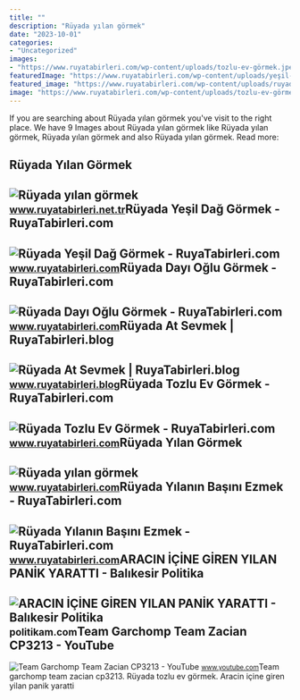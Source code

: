 ```yaml
---
title: ""
description: "Rüyada yılan görmek"
date: "2023-10-01"
categories:
- "Uncategorized"
images:
- "https://www.ruyatabirleri.com/wp-content/uploads/tozlu-ev-görmek.jpeg"
featuredImage: "https://www.ruyatabirleri.com/wp-content/uploads/yeşil-dağ-görmek.jpg"
featured_image: "https://www.ruyatabirleri.com/wp-content/uploads/ruyada-yilan-gormek-1.jpg"
image: "https://www.ruyatabirleri.com/wp-content/uploads/tozlu-ev-görmek.jpeg"
---
```


If you are searching about Rüyada yılan görmek you've visit to the right place. We have 9 Images about Rüyada yılan görmek like Rüyada yılan görmek, Rüyada yılan görmek and also Rüyada yılan görmek. Read more:

Rüyada Yılan Görmek
-------------------

 ![Rüyada yılan görmek](https://www.ruyatabirleri.net.tr/wp-content/uploads/yilan.jpg) <small>www.ruyatabirleri.net.tr</small>Rüyada Yeşil Dağ Görmek - RuyaTabirleri.com
-------------------------------------------

 ![Rüyada Yeşil Dağ Görmek - RuyaTabirleri.com](https://www.ruyatabirleri.com/wp-content/uploads/yeşil-dağ-görmek.jpg) <small>www.ruyatabirleri.com</small>Rüyada Dayı Oğlu Görmek - RuyaTabirleri.com
-------------------------------------------

 ![Rüyada Dayı Oğlu Görmek - RuyaTabirleri.com](https://www.ruyatabirleri.com/wp-content/uploads/dayı-oğlu-görmek.jpg) <small>www.ruyatabirleri.com</small>Rüyada At Sevmek | RuyaTabirleri.blog
-------------------------------------

 ![Rüyada At Sevmek | RuyaTabirleri.blog](https://www.ruyatabirleri.blog/wp-content/uploads/2018/03/a2-10.jpg) <small>www.ruyatabirleri.blog</small>Rüyada Tozlu Ev Görmek - RuyaTabirleri.com
------------------------------------------

 ![Rüyada Tozlu Ev Görmek - RuyaTabirleri.com](https://www.ruyatabirleri.com/wp-content/uploads/tozlu-ev-görmek.jpeg) <small>www.ruyatabirleri.com</small>Rüyada Yılan Görmek
-------------------

 ![Rüyada yılan görmek](https://www.ruyatabirleri.com/wp-content/uploads/ruyada-yilan-gormek-1.jpg) <small>www.ruyatabirleri.com</small>Rüyada Yılanın Başını Ezmek - RuyaTabirleri.com
-----------------------------------------------

 ![Rüyada Yılanın Başını Ezmek - RuyaTabirleri.com](https://www.ruyatabirleri.com/wp-content/uploads/yılan-ezmek.jpg) <small>www.ruyatabirleri.com</small>ARACIN İÇİNE GİREN YILAN PANİK YARATTI - Balıkesir Politika
-----------------------------------------------------------

 ![ARACIN İÇİNE GİREN YILAN PANİK YARATTI - Balıkesir Politika](https://politikam.com/wp-content/uploads/2020/07/ARABAYA-YILAN-GİRDİ.jpg) <small>politikam.com</small>Team Garchomp Team Zacian CP3213 - YouTube
------------------------------------------

 ![Team Garchomp Team Zacian CP3213 - YouTube](https://i.ytimg.com/vi/HYLCwcE-Dgc/maxres2.jpg?sqp=-oaymwEoCIAKENAF8quKqQMcGADwAQH4AYwCgALgA4oCDAgAEAEYRSBHKGUwDw==&rs=AOn4CLC_ulBvmvqa2cf2uT56Qfk3FCYaDA) <small>www.youtube.com</small>Team garchomp team zacian cp3213. Rüyada tozlu ev görmek. Aracin i̇çi̇ne gi̇ren yilan pani̇k yaratti
